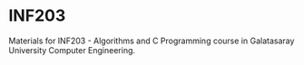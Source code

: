 INF203
======

Materials for INF203 - Algorithms and C Programming course in Galatasaray University Computer Engineering.
